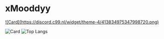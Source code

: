 # xMooddyy


<a href="https://discord.com/users/413834975347998720">
    ![Card](https://discord.c99.nl/widget/theme-4/413834975347998720.png)
</a>

![Card](https://github-readme-stats.vercel.app/api/?username=xmooddyy&title_color=4F8CC9&theme=tokyonight&show_icons=true&count_private=true&include_all_commits=true&enable_animations=true")
![Top Langs](https://github-readme-stats.vercel.app/api/top-langs/?username=xmooddyy&show_icons=true&count_private=true&enable_animations=true&layout=compact")

